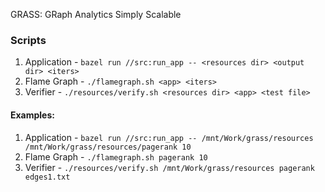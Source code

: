 GRASS: GRaph Analytics Simply Scalable


### Scripts
1. Application - `bazel run //src:run_app -- <resources dir> <output dir> <iters>`
2. Flame Graph - `./flamegraph.sh <app> <iters>`
3. Verifier - `./resources/verify.sh <resources dir> <app> <test file>`

#### Examples:
1. Application - `bazel run //src:run_app -- /mnt/Work/grass/resources /mnt/Work/grass/resources/pagerank 10`
2. Flame Graph - `./flamegraph.sh pagerank 10`
3. Verifier - `./resources/verify.sh /mnt/Work/grass/resources pagerank edges1.txt`


